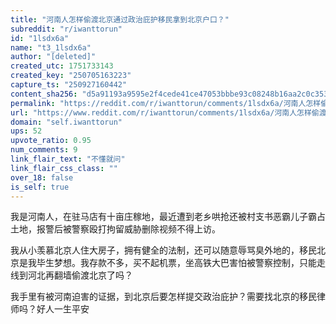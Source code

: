 ```yaml
---
title: "河南人怎样偷渡北京通过政治庇护移民拿到北京户口？"
subreddit: "r/iwanttorun"
id: "1lsdx6a"
name: "t3_1lsdx6a"
author: "[deleted]"
created_utc: 1751733143
created_key: "250705163223"
capture_ts: "250927160442"
content_sha256: "d5a91193a9595e2f4cede41ce47053bbbe93c08248b16aa2c0c353d86cb48b49"
permalink: "https://reddit.com/r/iwanttorun/comments/1lsdx6a/河南人怎样偷渡北京通过政治庇护移民拿到北京户口/"
url: "https://www.reddit.com/r/iwanttorun/comments/1lsdx6a/河南人怎样偷渡北京通过政治庇护移民拿到北京户口/"
domain: "self.iwanttorun"
ups: 52
upvote_ratio: 0.95
num_comments: 9
link_flair_text: "不懂就问"
link_flair_css_class: ""
over_18: false
is_self: true
---
```


我是河南人，在驻马店有十亩庄稼地，最近遭到老乡哄抢还被村支书恶霸儿子霸占土地，报警后被警察殴打拘留威胁删除视频不得上访。

我从小羡慕北京人住大房子，拥有健全的法制，还可以随意辱骂臭外地的，移民北京是我毕生梦想。我存款不多，买不起机票，坐高铁大巴害怕被警察控制，只能走线到河北再翻墙偷渡北京了吗？

我手里有被河南迫害的证据，到北京后要怎样提交政治庇护？需要找北京的移民律师吗？好人一生平安
